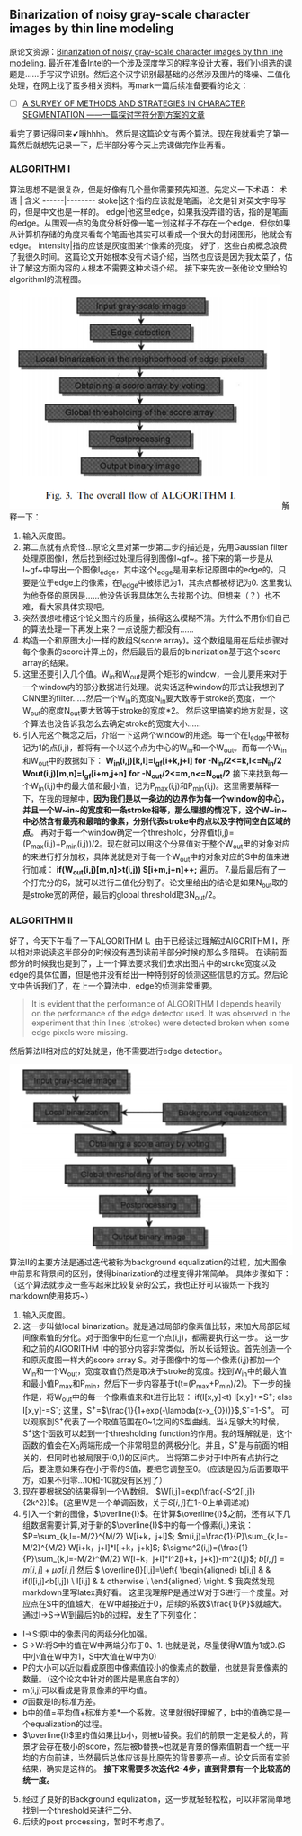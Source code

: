 ## Binarization of noisy gray-scale character images by thin line modeling

原论文资源：[Binarization of noisy gray-scale character images by thin line modeling](https://ac.els-cdn.com/S0031320398000193/1-s2.0-S0031320398000193-main.pdf?_tid=6eb1a8a7-d174-4510-80b0-c435ae89c3fd&acdnat=1542117798_c80c35850ff58a98fce6360f9162cafa).
最近在准备Intel的一个涉及深度学习的程序设计大赛，我们小组选的课题是......手写汉字识别。然后这个汉字识别最基础的必然涉及图片的降噪、二值化处理，在网上找了蛮多相关资料。再mark一篇后续准备要看的论文：
- [ ] [A SURVEY OF METHODS AND STRATEGIES IN CHARACTER SEGMENTATION ——一篇探讨字符分割方案的文章](http://citeseerx.ist.psu.edu/viewdoc/download?doi=10.1.1.158.220&rep=rep1&type=pdf)

看完了要记得回来✔哦hhhh。
然后是这篇论文有两个算法。现在我就看完了第一篇然后就想先记录一下，后半部分等今天上完课做完作业再看。
### ALGORITHM I
算法思想不是很复杂，但是好像有几个量你需要预先知道。先定义一下术语：
术语 | 含义
------|--------
stoke|这个指的应该就是笔画，论文是针对英文字母写的，但是中文也是一样的。
edge|他这里edge，如果我没弄错的话，指的是笔画的edge。从围观一点的角度分析好像一笔一划这样子不存在一个edge，但你如果从计算机存储的角度来看每个笔画他其实可以看成一个很大的封闭图形，他就会有edge。
intensity|指的应该是灰度图某个像素的亮度。
好了，这些白痴概念浪费了我很久时间。这篇论文开始根本没有术语介绍，当然也应该是因为我太菜了，估计了解这方面内容的人根本不需要这种术语介绍。
接下来先放一张他论文里给的algorithmI的流程图。
![流程图1](https://github.com/llIllIllIlllIll/blog/blob/master/bin_al1.png)
解释一下：
1. 输入灰度图。
2. 第二点就有点奇怪...原论文里对第一步第二步的描述是，先用Gaussian filter处理原图像I，然后找到经过处理后得到图像I~gf~。接下来的第一步是从I~gf~中导出一个图像I<sub>edge</sub>，其中这个I<sub>edge</sub>是用来标记原图中的edge的。只要是位于edge上的像素，在I<sub>edge</sub>中被标记为1，其余点都被标记为0.
这里我认为他奇怪的原因是......他没告诉我具体怎么去找那个边。但想来（？）也不难，看大家具体实现吧。
3. 突然很想吐槽这个论文图片的质量，搞得这么模糊不清。为什么不用你们自己的算法处理一下再发上来？一点说服力都没有......
4. 构造一个和原图大小一样的数组S(score array)。这个数组是用在后续步骤对每个像素的score计算上的，然后最后的最后的binarization基于这个score array的结果。
5. 这里还要引入几个值。W<sub>in</sub>和W<sub>out</sub>是两个矩形的window，一会儿要用来对于一个window内的部分数据进行处理。说实话这种window的形式让我想到了CNN里的filter......然后一个W<sub>in</sub>的宽度N<sub>in</sub>要大致等于stroke的宽度，一个W<sub>out</sub>的宽度N<sub>out</sub>要大致等于stroke的宽度*2。 然后这里搞笑的地方就是，这个算法也没告诉我怎么去确定stroke的宽度大小......
6. 引入完这个概念之后，介绍一下这两个window的用途。每一个在I<sub>edge</sub>中被标记为1的点(i,j)，都将有一个以这个点为中心的W<sub>in</sub>和一个W<sub>out</sub>。而每一个W<sub>in</sub>和W<sub>out</sub>中的数据如下：
**W<sub>in</sub>(i,j)[k,l]=I<sub>gf</sub>[i+k,j+l]**
**for -N<sub>in</sub>/2<=k,l<=N<sub>in</sub>/2**
**W</sub>out</sub>(i,j)[m,n]=I<sub>gf</sub>[i+m,j+n]**
**for -N<sub>out</sub>/2<=m,n<=N<sub>out</sub>/2**
接下来找到每一个W<sub>in</sub>(i,j)中的最大值和最小值，记为P<sub>max</sub>(i,j)和P<sub>min</sub>(i,j)。这里需要解释一下，在我的理解中，**因为我们是以一条边的边界作为每一个window的中心，并且一个W~in~的宽度和一条stroke相等，那么理想的情况下，这个W~in~中必然含有最亮和最暗的像素，分别代表stroke中的点以及字符间空白区域的点**。
再对于每一个window确定一个threshold，分界值t(i,j)=(P<sub>max</sub>(i,j)+P<sub>min</sub>(i,j))/2。现在就可以用这个分界值对于整个W<sub>out</sub>里的对象对应的来进行打分加权，具体说就是对于每一个W<sub>out</sub>中的对象对应的S中的值来进行加减：
**if(W<sub>out</sub>(i,j)[m,n]>t(i,j))
S[i+m,j+n]++;**
遍历。
7.最后最后有了一个打完分的S，就可以进行二值化分割了。论文里给出的结论是如果N<sub>out</sub>取的是stroke宽的两倍，最后的global threshold取3N<sub>out</sub>/2。
### ALGORITHM II
好了，今天下午看了一下ALGORITHM I。由于已经读过理解过AlGORITHM I，所以相对来说读这半部分的时候没有遇到读前半部分时候的那么多阻碍。
在读前面部分的时候我也提到了，上一个算法要求我们去求出图片中的stroke宽度以及edge的具体位置，但是他并没有给出一种特别好的侦测这些信息的方式。然后论文中告诉我们了，在上一个算法中，edge的侦测非常重要。
>It is evident that the performance of ALGORITHM
I depends heavily on the performance of the edge detector
used. It was observed in the experiment that thin
lines (strokes) were detected broken when some edge
pixels were missing.

然后算法II相对应的好处就是，他不需要进行edge detection。

![流程图2](https://github.com/llIllIllIlllIll/blog/blob/master/bin_al2.png)
算法II的主要方法是通过迭代被称为background equalization的过程，加大图像中前景和背景间的区别，使得binarization的过程变得非常简单。
具体步骤如下：（这个算法就涉及一些写起来比较复杂的公式，我也正好可以锻炼一下我的markdown使用技巧~）
1. 输入灰度图。
2. 这一步叫做local binarization。就是通过局部的像素值比较，来加大局部区域间像素值的分化。对于图像中的任意一个点(i,j)，都需要执行这一步。
这一步和之前的AlGORITHM I中的部分内容非常类似，所以长话短说。首先创造一个和原灰度图一样大的score array S。对于图像中的每一个像素(i,j)都加一个W<sub>in</sub>和一个W<sub>out</sub>，宽度取值仍然是取决于stroke的宽度。找到W<sub>in</sub>中的最大值和最小值P<sub>max</sub>和P<sub>min</sub>，然后下一步内容基于t(t=(P<sub>max</sub>+P<sub>min</sub>)/2)。下一步的操作是，将W<sub>out</sub>中的每一个像素值来和t进行比较：
if(I[x,y]<t)
I[x,y]+=S<sup>+</sup>;
else
I[x,y]-=S<sup>-</sup>;
这里，S<sup>+</sup>=$\frac{1}{1+exp(-\lambda(x-x_{0}))}$,S<sup>-</sup>=1-S<sup>+</sup>。
可以观察到S<sup>+</sup>代表了一个取值范围在0~1之间的S型曲线。当$\lambda$足够大的时候，S<sup>+</sup>这个函数可以起到一个thresholding function的作用。我的理解就是，这个函数的值会在X<sub>0</sub>两端形成一个非常明显的两极分化。并且，S<sup>+</sup>是与前面的t相关的，但同时也被局限于(0,1)的区间内。
当将第二步对于I中所有点执行之后，要注意如果存在小于零的S值，要把它调整至0。（应该是因为后面要取平方，如果不归零...10和-10就没有区别了）
3. 现在要根据S的结果得到一个W数组。
$W[i,j]=exp(\frac{-S^2[i,j]}{2k^2})$。(这里W是一个单调函数，关于$S[i,j]$在1~0上单调递减)
4. 引入一个新的图像，$\overline{I}$。在计算$\overline{I}$之前，还有以下几组数据需要计算,对于新的$\overline{I}$中的每一个像素(i,j)来说：
$P=\sum_{k,l=-M/2}^{M/2} W[i+k，j+l]$;
$m(i,j)=\frac{1}{P}\sum_{k,l=-M/2}^{M/2} W[i+k，j+l]*I[i+k，j+k]$;
$\sigma^2(i,j)=(\frac{1}{P}\sum_{k,l=-M/2}^{M/2} W[i+k，j+l]*I^2[i+k，j+k])-m^2(i,j)$;
$b[i,j]=m[i,j]+\mu\sigma[i,j]$
然后
$ \overline{I}[i,j]=\left\{
\begin{aligned}
b[i,j] &  & if(I[i,j]<b[i,j]) \\
I[i,j] &  & otherwise \\
\end{aligned}
\right.
$
我突然发现markdown里写latex真好看。
这里我理解P是通过W对于S进行一个度量。对应点在S中的值越大，在W中越接近于0，后续的系数$\frac{1}{P}$就越大。通过I->S->W到最后的b的过程，发生了下列变化：
- I->S:原I中的像素间的两级分化加强。
- S->W:将S中的值在W中两端分布于0、1. 也就是说，尽量使得W值为1或0.(S中小值在W中为1，S中大值在W中为0)
- P的大小可以近似看成原图中像素值较小的像素点的数量，也就是背景像素的数量。（这个论文中针对的图片是黑底白字的）
- m(i,j)可以看成是背景像素的平均值。
- $\sigma$函数是I的标准方差。
- b中的值=平均值+标准方差*一个系数。这里就很好理解了，b中的值确实是一个equalization的过程。
- $\overline{I}$里的值如果比b小，则被b替换。我们的前景一定是极大的，背景才会存在极小的score，然后被b替换~也就是背景的像素值朝着一个统一平均的方向前进，当然最后总体应该是比原先的背景要亮一点。论文后面有实验结果，确实是这样的。
**接下来需要多次迭代2-4步，直到背景有一个比较高的统一度。**
5. 经过了良好的Background equlization，这一步就轻轻松松，可以非常简单地找到一个threshold来进行二分。
6. 后续的post processing，暂时不考虑了。


